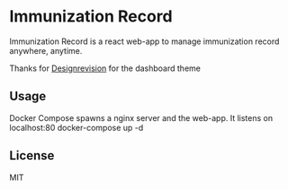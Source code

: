 # Immunization Record

Immunization Record is a react web-app to manage immunization record anywhere, anytime.

Thanks for [Designrevision] for the dashboard theme 

Usage
----
Docker Compose spawns a nginx server and the web-app. It listens on localhost:80
docker-compose up -d


License
----

MIT


[//]: # (These are reference links used in the body of this note and get stripped out when the markdown processor does its job. There is no need to format nicely because it shouldn't be seen. Thanks SO - http://stackoverflow.com/questions/4823468/store-comments-in-markdown-syntax)

   [designrevision]: https://designrevision.com/demo/shards-dashboard-lite-react]
